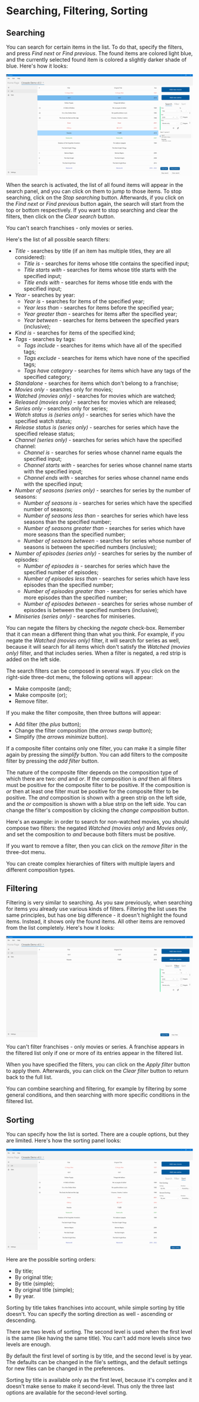 # Searching, Filtering, Sorting

## Searching

You can search for certain items in the list. To do that, specify the filters, and press _Find next_ or _Find previous_. The found items are colored light blue, and the currently selected found item is colored a slightly darker shade of blue. Here's how it looks:

![](<../.gitbook/assets/v0.3-screen-search (1).png>)

When the search is activated, the list of all found items will appear in the search panel, and you can click on them to jump to those items. To stop searching, click on the _Stop searching_ button. Afterwards, if you click on the _Find next_ or _Find previous_ button again, the search will start from the top or bottom respectively. If you want to stop searching and clear the filters, then click on the _Clear search_ button.

You can't search franchises - only movies or series.

Here's the list of all possible search filters:

* _Title_ - searches by title (if an item has multiple titles, they are all considered):
  * _Title is_ - searches for items whose title contains the specified input;
  * _Title starts with_ - searches for items whose title starts with the specified input;
  * _Title ends with_ - searches for items whose title ends with the specified input;
* _Year_ - searches by year:
  * _Year is_ - searches for items of the specified year;
  * _Year less than_ - searches for items before the specified year;
  * _Year greater than_ - searches for items after the specified year;
  * _Year between_ - searches for items between the specified years (inclusive);
* _Kind is_ - searches for items of the specified kind;
* _Tags_ - searches by tags:
  * _Tags include_ - searches for items which have all of the specified tags;
  * _Tags exclude_ - searches for items which have none of the specified tags;
  * _Tags have category_ - searches for items which have any tags of the specified category;
* _Standalone_ - searches for items which don't belong to a franchise;
* _Movies only_ - searches only for movies;
* _Watched (movies only)_ - searches for movies which are watched;
* _Released (movies only)_ - searches for movies which are released;
* _Series only_ - searches only for series;
* _Watch status is (series only)_ - searches for series which have the specified watch status;
* _Release status is (series only)_ - searches for series which have the specified release status;
* _Channel (series only)_ - searches for series which have the specified channel:
  * _Channel is_ - searches for series whose channel name equals the specified input;
  * _Channel starts with_ - searches for series whose channel name starts with the specified input;
  * _Channel ends with_ - searches for series whose channel name ends with the specified input;
* _Number of seasons (series only)_ - searches for series by the number of seasons:
  * _Number of seasons is_ - searches for series which have the specified number of seasons;
  * _Number of seasons less than_ - searches for series which have less seasons than the specified number;
  * _Number of seasons greater than_ - searches for series which have more seasons than the specified number;
  * _Number of seasons between_ - searches for series whose number of seasons is between the specified numbers (inclusive);
* _Number of episodes (series only)_ - searches for series by the number of episodes:
  * _Number of episodes is_ - searches for series which have the specified number of episodes;
  * _Number of episodes less than_ - searches for series which have less episodes than the specified number;
  * _Number of episodes greater than_ - searches for series which have more episodes than the specified number;
  * _Number of episodes between_ - searches for series whose number of episodes is between the specified numbers (inclusive);
* _Miniseries (series only)_ - searches for miniseries.

You can negate the filters by checking the _negate_ check-box. Remember that it can mean a different thing than what you think. For example, if you negate the _Watched (movies only)_ filter, it will search for series as well, because it will search for all items which don't satisfy the _Watched (movies only)_ filter, and that includes series. When a filter is negated, a red strip is added on the left side.

The search filters can be composed in several ways. If you click on the right-side three-dot menu, the following options will appear:

* Make composite (and);
* Make composite (or);
* Remove filter.

If you make the filter composite, then three buttons will appear:

* Add filter (the _plus_ button);
* Change the filter composition (the _arrows swap_ button);
* Simplify (the _arrows minimize_ button).

If a composite filter contains only one filter, you can make it a simple filter again by pressing the _simplify_ button. You can add filters to the composite filter by pressing the _add filter_ button.

The nature of the composite filter depends on the composition type of which there are two: _and_ and _or_. If the composition is _and_ then all filters must be positive for the composite filter to be positive. If the composition is _or_ then at least one filter must be positive for the composite filter to be positive. The _and_ composition is shown with a green strip on the left side, and the _or_ composition is shown with a blue strip on the left side. You can change the filter's composition by clicking the _change composition_ button.

Here's an example: in order to search for non-watched movies, you should compose two filters: the negated _Watched (movies only)_ and _Movies only_, and set the composition to _and_ because both filters must be positive.

If you want to remove a filter, then you can click on the _remove filter_ in the three-dot menu.

You can create complex hierarchies of filters with multiple layers and different composition types.

## Filtering

Filtering is very similar to searching. As you saw previously, when searching for items you already use various kinds of filters. Filtering the list uses the same principles, but has one big difference - it doesn't highlight the found items. Instead, it shows only the found items. All other items are removed from the list completely. Here's how it looks:

![](<../.gitbook/assets/v0.3-screen-filter (1).png>)

You can't filter franchises - only movies or series. A franchise appears in the filtered list only if one or more of its entries appear in the filtered list.

When you have specified the filters, you can click on the _Apply filter_ button to apply them. Afterwards, you can click on the _Clear filter_ button to return back to the full list.

You can combine searching and filtering, for example by filtering by some general conditions, and then searching with more specific conditions in the filtered list.

## Sorting

You can specify how the list is sorted. There are a couple options, but they are limited. Here's how the sorting panel looks:

![](<../.gitbook/assets/v0.3-screen-sort (1).png>)

Here are the possible sorting orders:

* By title;
* By original title;
* By title (simple);
* By original title (simple);
* By year.

Sorting by title takes franchises into account, while simple sorting by title doesn't. You can specify the sorting direction as well - ascending or descending.

There are two levels of sorting. The second level is used when the first level is the same (like having the same title). You can't add more levels since two levels are enough.

By default the first level of sorting is by title, and the second level is by year. The defaults can be changed in the file's settings, and the default settings for new files can be changed in the preferences.

Sorting by title is available only as the first level, because it's complex and it doesn't make sense to make it second-level. Thus only the three last options are available for the second-level sorting.
